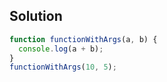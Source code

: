 ## Solution


```js
function functionWithArgs(a, b) {
  console.log(a + b);
}
functionWithArgs(10, 5);
```